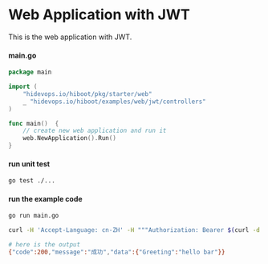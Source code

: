 # Web Application with JWT

This is the web application with JWT.


#### main.go
```go
package main

import (
	"hidevops.io/hiboot/pkg/starter/web"
	_ "hidevops.io/hiboot/examples/web/jwt/controllers"
)

func main()  {
	// create new web application and run it
	web.NewApplication().Run()
}
```

#### run unit test
```bash
go test ./...
```

#### run the example code
```bash
go run main.go
```

```bash
curl -H 'Accept-Language: cn-ZH' -H """Authorization: Bearer $(curl -d '{"username":"test","password":"123"}' -H "Content-Type: application/json" -X POST http://localhost:8080/foo/login 2>/dev/null | jq -r '.data') """ http://localhost:8080/bars/sayHello

# here is the output
{"code":200,"message":"成功","data":{"Greeting":"hello bar"}}
```